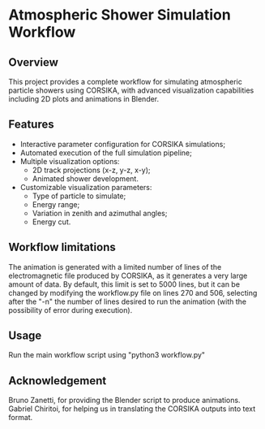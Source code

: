 # Atmospheric Shower Simulation Workflow

## Overview

This project provides a complete workflow for simulating atmospheric particle showers using CORSIKA, with advanced visualization capabilities including 2D plots and animations in Blender.

## Features

- Interactive parameter configuration for CORSIKA simulations;
- Automated execution of the full simulation pipeline;
- Multiple visualization options:
  - 2D track projections (x-z, y-z, x-y);
  - Animated shower development.
- Customizable visualization parameters:
  - Type of particle to simulate;
  - Energy range;
  - Variation in zenith and azimuthal angles;
  - Energy cut.

## Workflow limitations

The animation is generated with a limited number of lines of the electromagnetic file produced by CORSIKA, as it generates a very large amount of data. By default, this limit is set to 5000 lines, but it can be changed by modifying the workflow.py file on lines 270 and 506, selecting after the "-n" the number of lines desired to run the animation (with the possibility of error during execution).

## Usage

Run the main workflow script using "python3 workflow.py"

## Acknowledgement

Bruno Zanetti, for providing the Blender script to produce animations.
Gabriel Chiritoi, for helping us in translating the CORSIKA outputs into text format.
